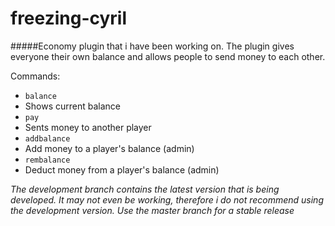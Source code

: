 # freezing-cyril

#####Economy plugin that i have been working on. The plugin gives everyone their own balance and allows people to send money to each other.

Commands:
- `balance`
 - Shows current balance
- `pay`
 - Sents money to another player
- `addbalance`
 - Add money to a player's balance (admin)
- `rembalance`
 - Deduct money from a player's balance (admin)


*The development branch contains the latest version that is being developed. It may not even be working, therefore i do not recommend using the development version. Use the master branch for a stable release*
